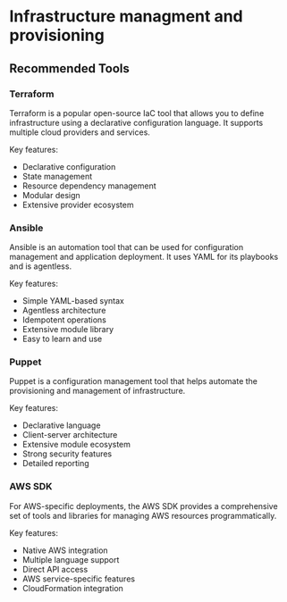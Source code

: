 # Infrastructure managment and provisioning

## Recommended Tools

### Terraform
Terraform is a popular open-source IaC tool that allows you to define infrastructure using a declarative configuration language. It supports multiple cloud providers and services.

Key features:
- Declarative configuration
- State management
- Resource dependency management
- Modular design
- Extensive provider ecosystem

### Ansible
Ansible is an automation tool that can be used for configuration management and application deployment. It uses YAML for its playbooks and is agentless.

Key features:
- Simple YAML-based syntax
- Agentless architecture
- Idempotent operations
- Extensive module library
- Easy to learn and use

### Puppet
Puppet is a configuration management tool that helps automate the provisioning and management of infrastructure.

Key features:
- Declarative language
- Client-server architecture
- Extensive module ecosystem
- Strong security features
- Detailed reporting

### AWS SDK
For AWS-specific deployments, the AWS SDK provides a comprehensive set of tools and libraries for managing AWS resources programmatically.

Key features:
- Native AWS integration
- Multiple language support
- Direct API access
- AWS service-specific features
- CloudFormation integration